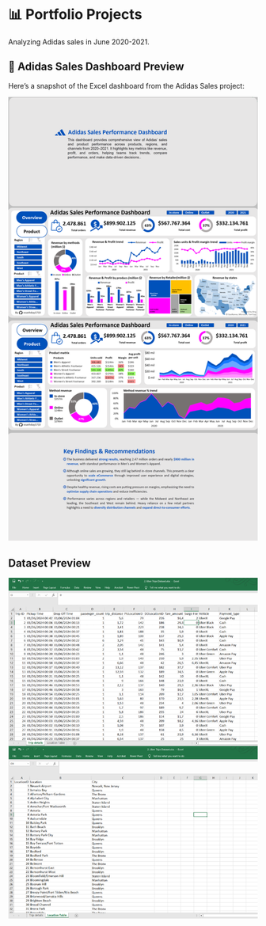 # 📊 Portfolio Projects
Analyzing Adidas sales in June 2020-2021.







## 🧾 Adidas Sales Dashboard Preview

Here’s a snapshot of the Excel dashboard from the Adidas Sales project:

![Adidas Sales Dashboard](https://github.com/voanhduy1710/Portfolio_projects/blob/main/1.%20Excel%20-%20Addidas%20Sales/1.%20Excel%20-%20Addidas%20Sales%20Dashboard.png?raw=true)

## Dataset Preview
![Dataset preview](https://github.com/voanhduy1710/Portfolio_projects/blob/main/2.%20Uber%20Trips/Dataset%20preview.png?raw=true)
